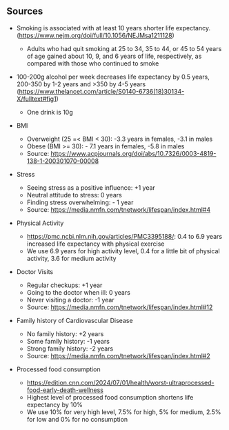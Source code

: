 ## Sources
- Smoking is associated with at least 10 years shorter life expectancy. (https://www.nejm.org/doi/full/10.1056/NEJMsa1211128)
  - Adults who had quit smoking at 25 to 34, 35 to 44, or 45 to 54 years of age gained about 10, 9, and 6 years of life, respectively, as compared with those who continued to smoke

- 100-200g alcohol per week decreases life expectancy by 0.5 years, 200-350 by 1-2 years and >350 by 4-5 years (https://www.thelancet.com/article/S0140-6736(18)30134-X/fulltext#fig1)
  - One drink is 10g

- BMI
    - Overweight (25 =< BMI < 30): -3.3 years in females, -3.1 in males
    - Obese (BMI >= 30): - 7.1 years in females, -5.8 in males
    - Source: https://www.acpjournals.org/doi/abs/10.7326/0003-4819-138-1-200301070-00008

- Stress
    - Seeing stress as a positive influence: +1 year
    - Neutral attitude to stress: 0 years
    - Finding stress overwhelming: - 1 year
    - Source: https://media.nmfn.com/tnetwork/lifespan/index.html#4

- Physical Activity
    - https://pmc.ncbi.nlm.nih.gov/articles/PMC3395188/: 0.4 to 6.9 years increased life expectancy with physical exercise
    - We use 6.9 years for high activity level, 0.4 for a little bit of physical activity, 3.6 for medium activity

- Doctor Visits
    - Regular checkups: +1 year
    - Going to the doctor when ill: 0 years
    - Never visiting a doctor: -1 year
    - Source: https://media.nmfn.com/tnetwork/lifespan/index.html#12

- Family history of Cardiovascular Disease
    - No family history: +2 years
    - Some family history: -1 years
    - Strong family history: -2 years
    - Source: https://media.nmfn.com/tnetwork/lifespan/index.html#2

- Processed food consumption
    - https://edition.cnn.com/2024/07/01/health/worst-ultraprocessed-food-early-death-wellness
    - Highest level of processed food consumption shortens life expectancy by 10%
    - We use 10% for very high level, 7.5% for high, 5% for medium, 2.5% for low and 0% for no consumption
